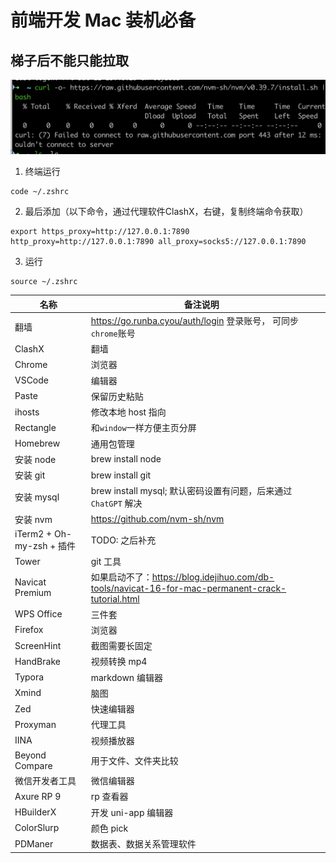 # 前端开发 Mac 装机必备

## 梯子后不能只能拉取

![alt text](443.png)

1. 终端运行

```shell
code ~/.zshrc
```

2. 最后添加（以下命令，通过代理软件ClashX，右键，复制终端命令获取）

```shell
export https_proxy=http://127.0.0.1:7890 http_proxy=http://127.0.0.1:7890 all_proxy=socks5://127.0.0.1:7890
```

3. 运行

```shell
source ~/.zshrc
```

| 名称                      | 备注说明                                                     |      |
| ------------------------- | ------------------------------------------------------------ | ---- |
| 翻墙                      | <https://go.runba.cyou/auth/login> 登录账号， 可同步`chrome`账号 |      |
| ClashX                    | 翻墙                                                         |      |
| Chrome                    | 浏览器                                                       |      |
| VSCode                    | 编辑器                                                       |      |
| Paste                     | 保留历史粘贴                                                 |      |
| ihosts                    | 修改本地 host 指向                                           |      |
| Rectangle                 | 和`window`一样方便主页分屏                                   |      |
| Homebrew                  | 通用包管理                                                   |      |
| 安装 node                 | brew install node                                            |      |
| 安装 git                  | brew install git                                             |      |
| 安装 mysql                | brew install mysql; 默认密码设置有问题，后来通过 `ChatGPT` 解决 |      |
| 安装 nvm                  | https://github.com/nvm-sh/nvm                                |      |
| iTerm2 + Oh-my-zsh + 插件 | TODO: 之后补充                                               |      |
| Tower                     | git 工具                                                     |      |
| Navicat Premium           | 如果启动不了：<https://blog.idejihuo.com/db-tools/navicat-16-for-mac-permanent-crack-tutorial.html> |      |
| WPS Office                | 三件套                                                       |      |
| Firefox                   | 浏览器                                                       |      |
| ScreenHint                | 截图需要长固定                                               |      |
| HandBrake                 | 视频转换 mp4                                                 |      |
| Typora                    | markdown 编辑器                                              |      |
| Xmind                     | 脑图                                                         |      |
| Zed                       | 快速编辑器                                                   |      |
| Proxyman                  | 代理工具                                                     |      |
| IINA                      | 视频播放器                                                   |      |
| Beyond Compare            | 用于文件、文件夹比较                                         |      |
| 微信开发者工具            | 微信编辑器                                                   |      |
| Axure RP 9                | rp 查看器                                                    |      |
| HBuilderX                 | 开发 uni-app 编辑器                                          |      |
| ColorSlurp                | 颜色 pick                                                    |      |
| PDManer                   | 数据表、数据关系管理软件                                     |      |
